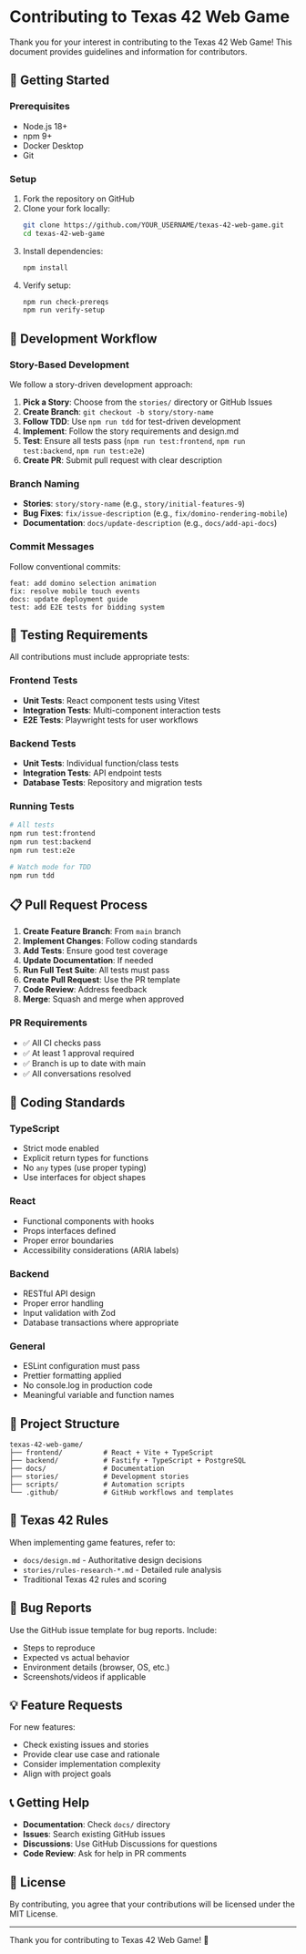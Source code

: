 # Contributing to Texas 42 Web Game

Thank you for your interest in contributing to the Texas 42 Web Game! This document provides guidelines and information for contributors.

## 🚀 Getting Started

### Prerequisites
- Node.js 18+
- npm 9+
- Docker Desktop
- Git

### Setup
1. Fork the repository on GitHub
2. Clone your fork locally:
   ```bash
   git clone https://github.com/YOUR_USERNAME/texas-42-web-game.git
   cd texas-42-web-game
   ```
3. Install dependencies:
   ```bash
   npm install
   ```
4. Verify setup:
   ```bash
   npm run check-prereqs
   npm run verify-setup
   ```

## 🔄 Development Workflow

### Story-Based Development
We follow a story-driven development approach:

1. **Pick a Story**: Choose from the `stories/` directory or GitHub Issues
2. **Create Branch**: `git checkout -b story/story-name`
3. **Follow TDD**: Use `npm run tdd` for test-driven development
4. **Implement**: Follow the story requirements and design.md
5. **Test**: Ensure all tests pass (`npm run test:frontend`, `npm run test:backend`, `npm run test:e2e`)
6. **Create PR**: Submit pull request with clear description

### Branch Naming
- **Stories**: `story/story-name` (e.g., `story/initial-features-9`)
- **Bug Fixes**: `fix/issue-description` (e.g., `fix/domino-rendering-mobile`)
- **Documentation**: `docs/update-description` (e.g., `docs/add-api-docs`)

### Commit Messages
Follow conventional commits:
```
feat: add domino selection animation
fix: resolve mobile touch events
docs: update deployment guide
test: add E2E tests for bidding system
```

## 🧪 Testing Requirements

All contributions must include appropriate tests:

### Frontend Tests
- **Unit Tests**: React component tests using Vitest
- **Integration Tests**: Multi-component interaction tests
- **E2E Tests**: Playwright tests for user workflows

### Backend Tests
- **Unit Tests**: Individual function/class tests
- **Integration Tests**: API endpoint tests
- **Database Tests**: Repository and migration tests

### Running Tests
```bash
# All tests
npm run test:frontend
npm run test:backend
npm run test:e2e

# Watch mode for TDD
npm run tdd
```

## 📋 Pull Request Process

1. **Create Feature Branch**: From `main` branch
2. **Implement Changes**: Follow coding standards
3. **Add Tests**: Ensure good test coverage
4. **Update Documentation**: If needed
5. **Run Full Test Suite**: All tests must pass
6. **Create Pull Request**: Use the PR template
7. **Code Review**: Address feedback
8. **Merge**: Squash and merge when approved

### PR Requirements
- ✅ All CI checks pass
- ✅ At least 1 approval required
- ✅ Branch is up to date with main
- ✅ All conversations resolved

## 🎯 Coding Standards

### TypeScript
- Strict mode enabled
- Explicit return types for functions
- No `any` types (use proper typing)
- Use interfaces for object shapes

### React
- Functional components with hooks
- Props interfaces defined
- Proper error boundaries
- Accessibility considerations (ARIA labels)

### Backend
- RESTful API design
- Proper error handling
- Input validation with Zod
- Database transactions where appropriate

### General
- ESLint configuration must pass
- Prettier formatting applied
- No console.log in production code
- Meaningful variable and function names

## 📁 Project Structure

```
texas-42-web-game/
├── frontend/          # React + Vite + TypeScript
├── backend/           # Fastify + TypeScript + PostgreSQL
├── docs/              # Documentation
├── stories/           # Development stories
├── scripts/           # Automation scripts
└── .github/           # GitHub workflows and templates
```

## 🎲 Texas 42 Rules

When implementing game features, refer to:
- `docs/design.md` - Authoritative design decisions
- `stories/rules-research-*.md` - Detailed rule analysis
- Traditional Texas 42 rules and scoring

## 🐛 Bug Reports

Use the GitHub issue template for bug reports. Include:
- Steps to reproduce
- Expected vs actual behavior
- Environment details (browser, OS, etc.)
- Screenshots/videos if applicable

## 💡 Feature Requests

For new features:
- Check existing issues and stories
- Provide clear use case and rationale
- Consider implementation complexity
- Align with project goals

## 📞 Getting Help

- **Documentation**: Check `docs/` directory
- **Issues**: Search existing GitHub issues
- **Discussions**: Use GitHub Discussions for questions
- **Code Review**: Ask for help in PR comments

## 📄 License

By contributing, you agree that your contributions will be licensed under the MIT License.

---

Thank you for contributing to Texas 42 Web Game! 🎲
